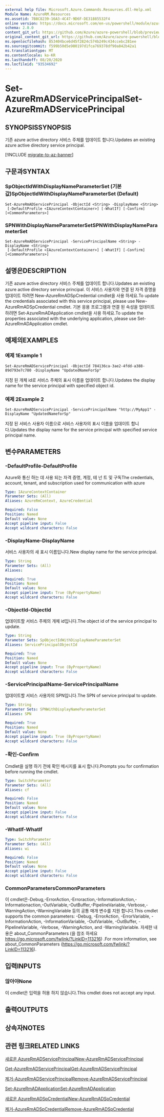 ```yaml
---
external help file: Microsoft.Azure.Commands.Resources.dll-Help.xml
Module Name: AzureRM.Resources
ms.assetid: 7B8C8239-16A3-4C47-9D6F-DE31885532F4
online version: https://docs.microsoft.com/en-us/powershell/module/azurerm.resources/set-azurermadserviceprincipal
schema: 2.0.0
content_git_url: https://github.com/Azure/azure-powershell/blob/preview/src/ResourceManager/Resources/Commands.Resources/help/Set-AzureRmADServicePrincipal.md
original_content_git_url: https://github.com/Azure/azure-powershell/blob/preview/src/ResourceManager/Resources/Commands.Resources/help/Set-AzureRmADServicePrincipal.md
ms.openlocfilehash: 853404bce6d45f2824c574b249c434ccebc281ee
ms.sourcegitcommit: f599b50d5e980197d1fca769378df90a842b42a1
ms.translationtype: MT
ms.contentlocale: ko-KR
ms.lasthandoff: 08/20/2020
ms.locfileid: "93534692"
---
```

# <span data-ttu-id="713f9-101">Set-AzureRmADServicePrincipal</span><span class="sxs-lookup"><span data-stu-id="713f9-101">Set-AzureRmADServicePrincipal</span></span>

## <span data-ttu-id="713f9-102">SYNOPSIS</span><span class="sxs-lookup"><span data-stu-id="713f9-102">SYNOPSIS</span></span>
<span data-ttu-id="713f9-103">기존 azure active directory 서비스 주체를 업데이트 합니다.</span><span class="sxs-lookup"><span data-stu-id="713f9-103">Updates an existing azure active directory service principal.</span></span>

[!INCLUDE [migrate-to-az-banner](../../includes/migrate-to-az-banner.md)]

## <span data-ttu-id="713f9-104">구문과</span><span class="sxs-lookup"><span data-stu-id="713f9-104">SYNTAX</span></span>

### <span data-ttu-id="713f9-105">SpObjectIdWithDisplayNameParameterSet (기본값)</span><span class="sxs-lookup"><span data-stu-id="713f9-105">SpObjectIdWithDisplayNameParameterSet (Default)</span></span>
```
Set-AzureRmADServicePrincipal -ObjectId <String> -DisplayName <String>
 [-DefaultProfile <IAzureContextContainer>] [-WhatIf] [-Confirm] [<CommonParameters>]
```

### <span data-ttu-id="713f9-106">SPNWithDisplayNameParameterSet</span><span class="sxs-lookup"><span data-stu-id="713f9-106">SPNWithDisplayNameParameterSet</span></span>
```
Set-AzureRmADServicePrincipal -ServicePrincipalName <String> -DisplayName <String>
 [-DefaultProfile <IAzureContextContainer>] [-WhatIf] [-Confirm] [<CommonParameters>]
```

## <span data-ttu-id="713f9-107">설명은</span><span class="sxs-lookup"><span data-stu-id="713f9-107">DESCRIPTION</span></span>
<span data-ttu-id="713f9-108">기존 azure active directory 서비스 주체를 업데이트 합니다.</span><span class="sxs-lookup"><span data-stu-id="713f9-108">Updates an existing azure active directory service principal.</span></span> <span data-ttu-id="713f9-109">이 서비스 사용자와 연결 된 자격 증명을 업데이트 하려면 New-AzureRmADSpCredential cmdlet을 사용 하세요.</span><span class="sxs-lookup"><span data-stu-id="713f9-109">To update the credentials associated with this service principal, please use New-AzureRmADSpCredential cmdlet.</span></span> <span data-ttu-id="713f9-110">기본 응용 프로그램과 연결 된 속성을 업데이트 하려면 Set-AzureRmADApplication cmdlet을 사용 하세요.</span><span class="sxs-lookup"><span data-stu-id="713f9-110">To update the properties associated with the underlying application, please use Set-AzureRmADApplication cmdlet.</span></span>

## <span data-ttu-id="713f9-111">예제의</span><span class="sxs-lookup"><span data-stu-id="713f9-111">EXAMPLES</span></span>

### <span data-ttu-id="713f9-112">예제 1</span><span class="sxs-lookup"><span data-stu-id="713f9-112">Example 1</span></span>
```
Set-AzureRmADServicePrincipal -ObjectId 784136ca-3ae2-4fdd-a388-89d793e7c780 -DisplayName "UpdatedNameForSp"
```

<span data-ttu-id="713f9-113">지정 된 개체 id로 서비스 주체의 표시 이름을 업데이트 합니다.</span><span class="sxs-lookup"><span data-stu-id="713f9-113">Updates the display name for the service principal with specified object id.</span></span>

### <span data-ttu-id="713f9-114">예제 2</span><span class="sxs-lookup"><span data-stu-id="713f9-114">Example 2</span></span>
```
Set-AzureRmADServicePrincipal -ServicePrincipalName "http://MyApp1" -DisplayName "UpdatedNameforSp"
```

<span data-ttu-id="713f9-115">지정 된 서비스 사용자 이름으로 서비스 사용자의 표시 이름을 업데이트 합니다.</span><span class="sxs-lookup"><span data-stu-id="713f9-115">Updates the display name for the service principal with specified service principal name.</span></span>

## <span data-ttu-id="713f9-116">변수</span><span class="sxs-lookup"><span data-stu-id="713f9-116">PARAMETERS</span></span>

### <span data-ttu-id="713f9-117">-DefaultProfile</span><span class="sxs-lookup"><span data-stu-id="713f9-117">-DefaultProfile</span></span>
<span data-ttu-id="713f9-118">Azure와 통신 하는 데 사용 되는 자격 증명, 계정, 테 넌 트 및 구독</span><span class="sxs-lookup"><span data-stu-id="713f9-118">The credentials, account, tenant, and subscription used for communication with azure</span></span>

```yaml
Type: IAzureContextContainer
Parameter Sets: (All)
Aliases: AzureRmContext, AzureCredential

Required: False
Position: Named
Default value: None
Accept pipeline input: False
Accept wildcard characters: False
```

### <span data-ttu-id="713f9-119">-DisplayName</span><span class="sxs-lookup"><span data-stu-id="713f9-119">-DisplayName</span></span>
<span data-ttu-id="713f9-120">서비스 사용자의 새 표시 이름입니다.</span><span class="sxs-lookup"><span data-stu-id="713f9-120">New display name for the service principal.</span></span>

```yaml
Type: String
Parameter Sets: (All)
Aliases:

Required: True
Position: Named
Default value: None
Accept pipeline input: True (ByPropertyName)
Accept wildcard characters: False
```

### <span data-ttu-id="713f9-121">-ObjectId</span><span class="sxs-lookup"><span data-stu-id="713f9-121">-ObjectId</span></span>
<span data-ttu-id="713f9-122">업데이트할 서비스 주체의 개체 id입니다.</span><span class="sxs-lookup"><span data-stu-id="713f9-122">The object id of the service principal to update.</span></span>

```yaml
Type: String
Parameter Sets: SpObjectIdWithDisplayNameParameterSet
Aliases: ServicePrincipalObjectId

Required: True
Position: Named
Default value: None
Accept pipeline input: True (ByPropertyName)
Accept wildcard characters: False
```

### <span data-ttu-id="713f9-123">-ServicePrincipalName</span><span class="sxs-lookup"><span data-stu-id="713f9-123">-ServicePrincipalName</span></span>
<span data-ttu-id="713f9-124">업데이트할 서비스 사용자의 SPN입니다.</span><span class="sxs-lookup"><span data-stu-id="713f9-124">The SPN of service principal to update.</span></span>

```yaml
Type: String
Parameter Sets: SPNWithDisplayNameParameterSet
Aliases: SPN

Required: True
Position: Named
Default value: None
Accept pipeline input: True (ByPropertyName)
Accept wildcard characters: False
```

### <span data-ttu-id="713f9-125">-확인</span><span class="sxs-lookup"><span data-stu-id="713f9-125">-Confirm</span></span>
<span data-ttu-id="713f9-126">Cmdlet을 실행 하기 전에 확인 메시지를 표시 합니다.</span><span class="sxs-lookup"><span data-stu-id="713f9-126">Prompts you for confirmation before running the cmdlet.</span></span>

```yaml
Type: SwitchParameter
Parameter Sets: (All)
Aliases: cf

Required: False
Position: Named
Default value: None
Accept pipeline input: False
Accept wildcard characters: False
```

### <span data-ttu-id="713f9-127">-WhatIf</span><span class="sxs-lookup"><span data-stu-id="713f9-127">-WhatIf</span></span>
```yaml
Type: SwitchParameter
Parameter Sets: (All)
Aliases: wi

Required: False
Position: Named
Default value: None
Accept pipeline input: False
Accept wildcard characters: False
```

### <span data-ttu-id="713f9-128">CommonParameters</span><span class="sxs-lookup"><span data-stu-id="713f9-128">CommonParameters</span></span>
<span data-ttu-id="713f9-129">이 cmdlet은-Debug,-ErrorAction,-Erroraction,-InformationAction,-Informationaction,-OutVariable,-OutBuffer,-PipelineVariable,-Verbose,-WarningAction,-WarningVariable 등의 공통 매개 변수를 지원 합니다.</span><span class="sxs-lookup"><span data-stu-id="713f9-129">This cmdlet supports the common parameters: -Debug, -ErrorAction, -ErrorVariable, -InformationAction, -InformationVariable, -OutVariable, -OutBuffer, -PipelineVariable, -Verbose, -WarningAction, and -WarningVariable.</span></span> <span data-ttu-id="713f9-130">자세한 내용은 about_CommonParameters (을 참조 하세요 https://go.microsoft.com/fwlink/?LinkID=113216) .</span><span class="sxs-lookup"><span data-stu-id="713f9-130">For more information, see about_CommonParameters (https://go.microsoft.com/fwlink/?LinkID=113216).</span></span>

## <span data-ttu-id="713f9-131">입력</span><span class="sxs-lookup"><span data-stu-id="713f9-131">INPUTS</span></span>

### <span data-ttu-id="713f9-132">않아야</span><span class="sxs-lookup"><span data-stu-id="713f9-132">None</span></span>
<span data-ttu-id="713f9-133">이 cmdlet은 입력을 허용 하지 않습니다.</span><span class="sxs-lookup"><span data-stu-id="713f9-133">This cmdlet does not accept any input.</span></span>

## <span data-ttu-id="713f9-134">출력</span><span class="sxs-lookup"><span data-stu-id="713f9-134">OUTPUTS</span></span>

## <span data-ttu-id="713f9-135">상속자</span><span class="sxs-lookup"><span data-stu-id="713f9-135">NOTES</span></span>

## <span data-ttu-id="713f9-136">관련 링크</span><span class="sxs-lookup"><span data-stu-id="713f9-136">RELATED LINKS</span></span>

[<span data-ttu-id="713f9-137">새로운 AzureRmADServicePrincipal</span><span class="sxs-lookup"><span data-stu-id="713f9-137">New-AzureRmADServicePrincipal</span></span>](./New-AzureRmADServicePrincipal.md)

[<span data-ttu-id="713f9-138">Get-AzureRmADServicePrincipal</span><span class="sxs-lookup"><span data-stu-id="713f9-138">Get-AzureRmADServicePrincipal</span></span>](./Get-AzureRmADServicePrincipal.md)

[<span data-ttu-id="713f9-139">제거-AzureRmADServicePrincipal</span><span class="sxs-lookup"><span data-stu-id="713f9-139">Remove-AzureRmADServicePrincipal</span></span>](./Remove-AzureRmADServicePrincipal.md)

[<span data-ttu-id="713f9-140">Set-AzureRmADApplication</span><span class="sxs-lookup"><span data-stu-id="713f9-140">Set-AzureRmADApplication</span></span>](./Set-AzureRmADApplication.md)

[<span data-ttu-id="713f9-141">새로운 AzureRmADSpCredential</span><span class="sxs-lookup"><span data-stu-id="713f9-141">New-AzureRmADSpCredential</span></span>](./New-AzureRmADSpCredential.md)

[<span data-ttu-id="713f9-142">제거-AzureRmADSpCredential</span><span class="sxs-lookup"><span data-stu-id="713f9-142">Remove-AzureRmADSpCredential</span></span>](./Remove-AzureRmADSpCredential.md)

